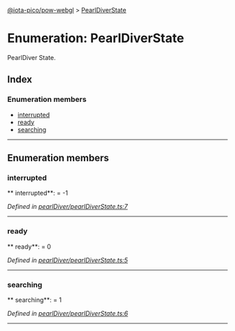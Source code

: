 [@iota-pico/pow-webgl](../README.md) > [PearlDiverState](../enums/pearldiverstate.md)



# Enumeration: PearlDiverState


PearlDiver State.

## Index

### Enumeration members

* [interrupted](pearldiverstate.md#interrupted)
* [ready](pearldiverstate.md#ready)
* [searching](pearldiverstate.md#searching)



---
## Enumeration members
<a id="interrupted"></a>

###  interrupted

** interrupted**:    =  -1

*Defined in [pearlDiver/pearlDiverState.ts:7](https://github.com/iotaeco/iota-pico-pow-webgl/blob/b0ff453/src/pearlDiver/pearlDiverState.ts#L7)*





___

<a id="ready"></a>

###  ready

** ready**:    = 0

*Defined in [pearlDiver/pearlDiverState.ts:5](https://github.com/iotaeco/iota-pico-pow-webgl/blob/b0ff453/src/pearlDiver/pearlDiverState.ts#L5)*





___

<a id="searching"></a>

###  searching

** searching**:    = 1

*Defined in [pearlDiver/pearlDiverState.ts:6](https://github.com/iotaeco/iota-pico-pow-webgl/blob/b0ff453/src/pearlDiver/pearlDiverState.ts#L6)*





___


